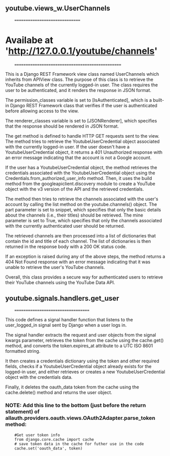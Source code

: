 ##        youtube.views_w.UserChannels
        =============================

#        Availabe at 'http://127.0.0.1/youtube/channels'
        ===============================================
This is a Django REST Framework view class named UserChannels which inherits from APIView class.
The purpose of this class is to retrieve the YouTube channels of the currently logged-in user. 
The class requires the user to be authenticated, and it renders the response in JSON format.

The permission_classes variable is set to [IsAuthenticated], which is a built-in Django REST Framework class that
verifies if the user is authenticated before allowing access to the view.

The renderer_classes variable is set to [JSONRenderer], which specifies that the response should be rendered in JSON format.

The get method is defined to handle HTTP GET requests sent to the view. The method tries to retrieve the YoutubeUserCredential object associated with the currently logged-in user.
If the user doesn't have a YoutubeUserCredential object, it returns a 401 Unauthorized response with an error message indicating that the account is not a Google account.

If the user has a YoutubeUserCredential object, the method retrieves the credentials associated with the YoutubeUserCredential object using the Credentials.from_authorized_user_info method.
Then, it uses the build method from the googleapiclient.discovery module to create a YouTube object with the v3 version of the API and the retrieved credentials.

The method then tries to retrieve the channels associated with the user's account by calling the list method on the youtube.channels() object.
The part parameter is set to snippet, which specifies that only the basic details about the channels (i.e., their titles) should be retrieved.
The mine parameter is set to True, which specifies that only the channels associated with the currently authenticated user should be returned.

The retrieved channels are then processed into a list of dictionaries that contain the id and title of each channel.
The list of dictionaries is then returned in the response body with a 200 OK status code.

If an exception is raised during any of the above steps, the method returns a 404 Not Found response with an error
message indicating that it was unable to retrieve the user's YouTube channels.

Overall, this class provides a secure way for authenticated users to retrieve their YouTube channels using the YouTube Data API.


##        youtube.signals.handlers.get_user
        =================================
This code defines a signal handler function that listens to the user_logged_in signal sent by Django when a user logs in.

The signal handler extracts the request and user objects from the signal kwargs parameter,
retrieves the token from the cache using the cache.get() method, and converts the token.expires_at attribute
to a UTC ISO 8601 formatted string.

It then creates a credentials dictionary using the token and other required fields,
checks if a YoutubeUserCredential object already exists for the logged-in user, and either
retrieves or creates a new YoutubeUserCredential object with the credentials data.

Finally, it deletes the oauth_data token from the cache using the cache.delete() method and returns the user object.

### NOTE: Add this line to the bottom (just before the return statement) of allauth.providers.oauth.views.OAuth2Adapter.parse_token method:
        #Get user token info
        from django.core.cache import cache
        # save token data in the cache for futher use in the code
        cache.set('oauth_data', token)